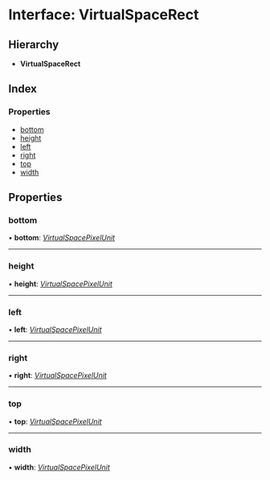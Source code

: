 # Interface: VirtualSpaceRect

## Hierarchy

- **VirtualSpaceRect**

## Index

### Properties

- [bottom](virtualspacerect.md#bottom)
- [height](virtualspacerect.md#height)
- [left](virtualspacerect.md#left)
- [right](virtualspacerect.md#right)
- [top](virtualspacerect.md#top)
- [width](virtualspacerect.md#width)

## Properties

### bottom

• **bottom**: _[VirtualSpacePixelUnit](../API.md#virtualspacepixelunit)_

---

### height

• **height**: _[VirtualSpacePixelUnit](../API.md#virtualspacepixelunit)_

---

### left

• **left**: _[VirtualSpacePixelUnit](../API.md#virtualspacepixelunit)_

---

### right

• **right**: _[VirtualSpacePixelUnit](../API.md#virtualspacepixelunit)_

---

### top

• **top**: _[VirtualSpacePixelUnit](../API.md#virtualspacepixelunit)_

---

### width

• **width**: _[VirtualSpacePixelUnit](../API.md#virtualspacepixelunit)_
